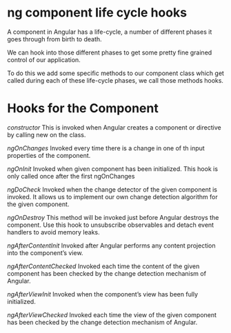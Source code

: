 # ng component life cycle hooks

A component in Angular has a life-cycle, a number of different phases it goes through from birth to death.

We can hook into those different phases to get some pretty fine grained control of our application.

To do this we add some specific methods to our component class which get called during each of these life-cycle phases, we call those methods hooks.

# **Hooks for the Component**

*constructor*
This is invoked when Angular creates a component or directive by calling new on the class.

*ngOnChanges*
Invoked every time there is a change in one of th input properties of the component.

*ngOnInit*
Invoked when given component has been initialized.
This hook is only called once after the first ngOnChanges

*ngDoCheck*
Invoked when the change detector of the given component is invoked. It allows us to implement our own change detection algorithm for the given component.

*ngOnDestroy*
This method will be invoked just before Angular destroys the component.
Use this hook to unsubscribe observables and detach event handlers to avoid memory leaks.

*ngAfterContentInit*
Invoked after Angular performs any content projection into the component’s view.

*ngAfterContentChecked*
Invoked each time the content of the given component has been checked by the change detection mechanism of Angular.

*ngAfterViewInit*
Invoked when the component’s view has been fully initialized.

*ngAfterViewChecked*
Invoked each time the view of the given component has been checked by the change detection mechanism of Angular.